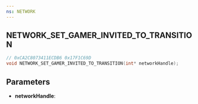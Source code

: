 ```yaml
---
ns: NETWORK
---
```

## NETWORK_SET_GAMER_INVITED_TO_TRANSITION

```c
// 0xCA2C8073411ECDB6 0x17F1C69D
void NETWORK_SET_GAMER_INVITED_TO_TRANSITION(int* networkHandle);
```


## Parameters
* **networkHandle**: 

